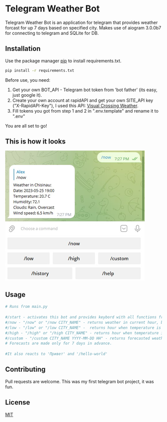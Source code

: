 # Telegram Weather Bot
Telegram Weather Bot is an application for telegram that provides weather forcast for up 7 days based on specified city.
Makes use of aiogram 3.0.0b7 for connecting to telegram and SQLite for DB.

## Installation

Use the package manager [pip](https://pip.pypa.io/en/stable/) to install requirements.txt.

```bash
pip install -r requirements.txt
```
Before use, you need:
1. Get your own BOT_API - Telegram bot token from 'bot father' (its easy, just google it).
2. Create your own account at rapidAPI and get your own SITE_API key ("X-RapidAPI-Key"), I used this API: [Visual Crossing Weather](https://rapidapi.com/visual-crossing-corporation-visual-crossing-corporation-default/api/visual-crossing-weather).
3. Fill tokens you got from step 1 and 2 in ".env.template" and rename it to ".env"

You are all set to go!
## This is how it looks
![Test image](Screenshot_bot_1.jpg)
## Usage

```python
# Runs from main.py

#/start - activates this bot and provides keybord with all functions from below.
#/now - "/now" or "/now CITY_NAME" - returns weather in current hour, based on the last city asked, default Chisianu.
#/low - "/low" or "/low CITY_NAME" -  returns hour when temperature is lowest for today.
#/high - "/high" or "/high CITY_NAME" - returns hour when temperature is highest for today.
#/custom - "/custom CITY_NAME YYYY-MM-DD HH" - returns forecasted weather for the specified city and time. 
# Forecasts are made only for 7 days in advance.

#It also reacts to 'Привет' and '/hello-world'
```
## Contributing

Pull requests are welcome. This was my first telegram bot project, it was fun.


## License

[MIT](LICENSE.txt)